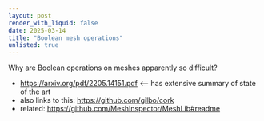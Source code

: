 ```yaml
---
layout: post
render_with_liquid: false
date: 2025-03-14
title: "Boolean mesh operations"
unlisted: true
---
```


Why are Boolean operations on meshes apparently so difficult?

- <https://arxiv.org/pdf/2205.14151.pdf> \<-- has extensive summary of
  state of the art
- also links to this: <https://github.com/gilbo/cork>
- related: <https://github.com/MeshInspector/MeshLib#readme>
